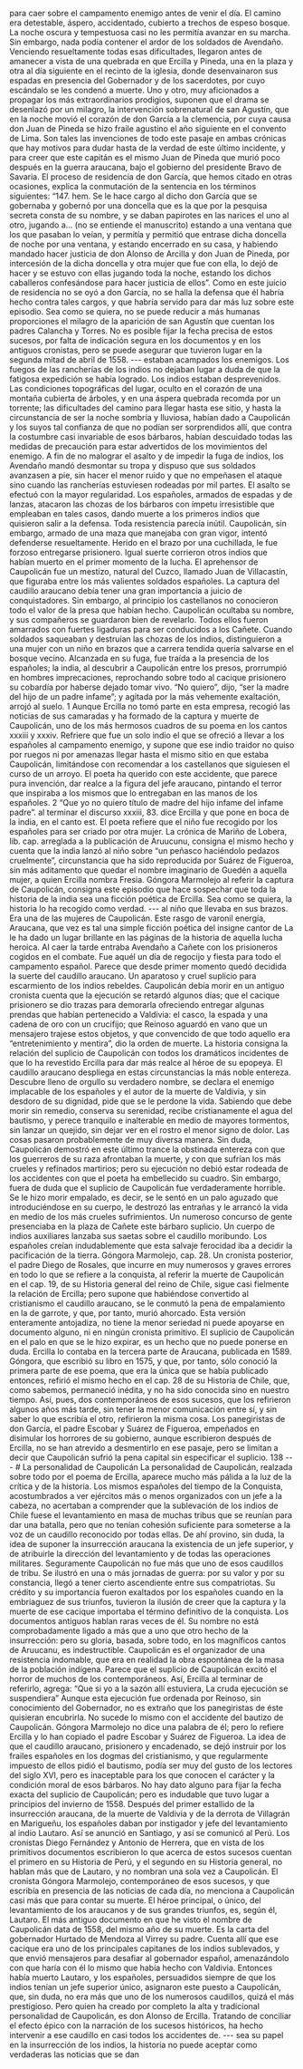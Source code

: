 para caer sobre el campamento enemigo antes de venir el día. El camino era detestable, áspero, accidentado, cubierto a trechos de espeso bosque. La noche oscura y tempestuosa casi no les permitía avanzar en su marcha. Sin embargo, nada podía contener el ardor de los soldados de Avendaño. Venciendo resueltamente todas esas dificultades, llegaron antes de amanecer a vista de una quebrada en que Ercilla y Pineda, una en la plaza y otra al día siguiente en el recinto de la iglesia, donde desenvainaron sus espadas en presencia del Gobernador y de los sacerdotes, por cuyo escándalo se les condenó a muerte. Uno y otro, muy aficionados a propagar los más extraordinarios prodigios, suponen que el drama se desenlazó por un milagro, la intervención sobrenatural de san Agustín, que en la noche movió el corazón de don García a la clemencia, por cuya causa don Juan de Pineda se hizo fraile agustino el año siguiente en el convento de Lima. Son tales las invenciones de todo este pasaje en ambas crónicas que hay motivos para dudar hasta de la verdad de este último incidente, y para creer que este capitán es el mismo Juan de Pineda que murió poco después en la guerra araucana, bajo el gobierno del presidente Bravo de Savaria. El proceso de residencia de don García, que hemos citado en otras ocasiones, explica la conmutación de la sentencia en los términos siguientes: “147. hem. Se le hace cargo al dicho don García que se gobernaba y gobernó por una doncella que es la que por la pesquisa secreta consta de su nombre, y se daban papirotes en las narices el uno al otro, jugando a... (no se entiende el manuscrito) estando a una ventana que los que pasaban lo veían, y permitía y permitió que entrase dicha doncella de noche por una ventana, y estando encerrado en su casa, y habiendo mandado hacer justicia de don Alonso de Arcilla y don Juan de Pineda, por intercesión de la dicha doncella y otra mujer que fue con ella, lo dejó de hacer y se estuvo con ellas jugando toda la noche, estando los dichos caballeros confesándose para hacer justicia de ellos”. Como en este juicio de residencia no se oyó a don García, no se halla la defensa que él habría hecho contra tales cargos, y que habría servido para dar más luz sobre este episodio. Sea como se quiera, no se puede reducir a más humanas proporciones el milagro de la aparición de san Agustín que cuentan los padres Calancha y Torres. No es posible fijar la fecha precisa de estos sucesos, por falta de indicación segura en los documentos y en los antiguos cronistas, pero se puede asegurar que tuvieron lugar en la segunda mitad de abril de 1558. --- estaban acampados los enemigos. Los fuegos de las rancherías de los indios no dejaban lugar a duda de que la fatigosa expedición se había logrado. Los indios estaban desprevenidos. Las condiciones topográficas del lugar, oculto en el corazón de una montaña cubierta de árboles, y en una áspera quebrada recomda por un torrente; las dificultades del camino para llegar hasta ese sitio, y hasta la circunstancia de ser la noche sombría y lluviosa, habían dado a Caupolicán y los suyos tal confianza de que no podían ser sorprendidos allí, que contra la costumbre casi invariable de esos bárbaros, habían descuidado todas las medidas de precaución para estar advertidos de los movimientos del enemigo. A fin de no malograr el asalto y de impedir la fuga de indios, los Avendaño mandó desmontar su tropa y dispuso que sus soldados avanzasen a pie, sin hacer el menor ruido y que no empeñasen el ataque sino cuando las rancherías estuviesen rodeadas por mil partes. El asalto se efectuó con la mayor regularidad. Los españoles, armados de espadas y de lanzas, atacaron las chozas de los bárbaros con ímpetu irresistible que empleaban en tales casos, dando muerte a los primeros indios que quisieron salir a la defensa. Toda resistencia parecía inútil. Caupolicán, sin embargo, armado de una maza que manejaba con gran vigor, intentó defenderse resueltamente. Herido en el brazo por una cuchillada, le fue forzoso entregarse prisionero. Igual suerte corrieron otros indios que habían muerto en el primer momento de la lucha. El aprehensor de Caupolicán fue un mestizo, natural del Cuzco, llamado Juan de Villacastín, que figuraba entre los más valientes soldados españoles. La captura del caudillo araucano debía tener una gran importancia a juicio de conquistadores. Sin embargo, al principio los castellanos no conocieron todo el valor de la presa que habían hecho. Caupolicán ocultaba su nombre, y sus compañeros se guardaron bien de revelarlo. Todos ellos fueron amarrados con fuertes ligaduras para ser conducidos a los Cañete. Cuando soldados saqueaban y destruían las chozas de los indios, distinguieron a una mujer con un niño en brazos que a carrera tendida quería salvarse en el bosque vecino. Alcanzada en su fuga, fue traída a la presencia de los españoles; la india, al descubrir a Caupolicán entre los presos, prorrumpió en hombres imprecaciones, reprochando sobre todo al cacique prisionero su cobardía por haberse dejado tomar vivo. “No quiero”, dijo, “ser la madre del hijo de un padre infame”; y agitada por la más vehemente exaltación, arrojó al suelo. 1 Aunque Ercilla no tomó parte en esta empresa, recogió las noticias de sus camaradas y ha formado de la captura y muerte de Caupolicán, uno de los más hermosos cuadros de su poema en los cantos xxxiii y xxxiv. Refriere que fue un solo indio el que se ofreció a llevar a los españoles al campamento enemigo, y supone que ese indio traidor no quiso por ruegos ni por amenazas llegar hasta el mismo sitio en que estaba Caupolicán, limitándose con recomendar a los castellanos que siguiesen el curso de un arroyo. El poeta ha querido con este accidente, que parece pura invención, dar realce a la figura del jefe araucano, pintando el terror que inspiraba a los mismos que lo entregaban en las manos de los españoles. 2 “Que yo no quiero título de madre del hijo infame del infame padre”. al terminar el discurso xxxiii, 83. dice Ercilla y que pone en boca de la india, en el canto est. El poeta refiere que el niño fue recogido por los españoles para ser criado por otra mujer. La crónica de Mariño de Lobera, lib. cap. arreglada a la publicación de Aruucunu, consigna el mismo hecho y cuenta que la india lanzó al niño sobre “un peñasco haciéndolo pedazos cruelmente”, circunstancia que ha sido reproducida por Suárez de Figueroa, sin más aditamento que quedar el nombre imaginario de Guedén a aquella mujer, a quien Ercilla nombra Fresia. Góngora Marmolejo al referir la captura de Caupolicán, consigna este episodio que hace sospechar que toda la historia de la india sea una ficción poética de Ercilla. Sea como se quiera, la historia lo ha recogido como verdad. --- al niño que llevaba en sus brazos. Era una de las mujeres de Caupolicán. Este rasgo de varonil energía, Araucana, que vez es tal una simple ficción poética del insigne cantor de La le ha dado un lugar brillante en las páginas de la historia de aquella lucha heroica. AI caer la tarde entraba Avendaño a Cañete con los prisioneros cogidos en el combate. Fue aquél un día de regocijo y fiesta para todo el campamento español. Parece que desde primer momento quedó decidida la suerte del caudillo araucano. Un aparatoso y cruel suplicio para escarmiento de los indios rebeldes. Caupolicán debía morir en un antiguo cronista cuenta que la ejecución se retardó algunos días; que el cacique prisionero se dio trazas para demorarla ofreciendo entregar algunas prendas que habían pertenecido a Valdivia: el casco, la espada y una cadena de oro con un crucifijo; que Reinoso aguardó en vano que un mensajero trajese estos objetos, y que convencido de que todo aquello era “entretenimiento y mentira”, dio la orden de muerte. La historia consigna la relación del suplicio de Caupolicán con todos los dramáticos incidentes de que lo ha revestido Ercilla para dar más realce al héroe de su epopeya. El caudillo araucano despliega en estas circunstancias la más noble entereza. Descubre lleno de orgullo su verdadero nombre, se declara el enemigo implacable de los españoles y el autor de la muerte de Valdivia, y sin desdoro de su dignidad, pide que se le perdone la vida. Sabiendo que debe morir sin remedio, conserva su serenidad, recibe cristianamente el agua del bautismo, y perece tranquilo e inalterable en medio de mayores tormentos, sin lanzar un quejido, sin dejar ver en el rostro el menor signo de dolor. Las cosas pasaron probablemente de muy diversa manera. Sin duda, Caupolicán demostró en este último trance la obstinada entereza con que los guerreros de su raza afrontaban la muerte, y con que sufrían los más crueles y refinados martirios; pero su ejecución no debió estar rodeada de los accidentes con que el poeta ha embellecido su cuadro. Sin embargo, fuera de duda que el suplicio de Caupolicán fue verdaderamente horrible. Se le hizo morir empalado, es decir, se le sentó en un palo aguzado que introduciéndose en su cuerpo, le destrozó las entrañas y le arrancó la vida en medio de los más crueles sufrimientos. Un numeroso concurso de gente presenciaba en la plaza de Cañete este bárbaro suplicio. Un cuerpo de indios auxiliares lanzaba sus saetas sobre el caudillo moribundo. Los españoles creían indudablemente que esta salvaje ferocidad iba a decidir la pacificación de la tierra. Góngora Marmolejo, cap. 28. Un cronista posterior, el padre Diego de Rosales, que incurre en muy numerosos y graves errores en todo lo que se refiere a la conquista, al referir la muerte de Caupolicán en el cap. 19, de su Historia general del reino de Chile, sigue casi fielmente la relación de Ercilla; pero supone que habiéndose convertido al cristianismo el caudillo araucano, se le conmutó la pena de empalamiento en la de garrote, y que, por tanto, murió ahorcado. Esta versión enteramente antojadiza, no tiene la menor seriedad ni puede apoyarse en documento alguno, ni en ningún cronista primitivo. El suplicio de Caupolicán en el palo en que se le hizo expirar, es un hecho que no puede ponerse en duda. Ercilla lo contaba en la tercera parte de Araucana, publicada en 1589. Góngora, que escribió su libro en 1575, y que, por tanto, sólo conoció la primera parte de ese poema, que era la única que se había publicado entonces, refirió el mismo hecho en el cap. 28 de su Historia de Chile, que, como sabemos, permaneció inédita, y no ha sido conocida sino en nuestro tiempo. Así, pues, dos contemporáneos de esos sucesos, que los refirieron algunos años más tarde, sin tener la menor comunicación entre sí, y sin saber lo que escribía el otro, refirieron la misma cosa. Los panegiristas de don García, el padre Escobar y Suárez de Figueroa, empeñados en disimular los horrores de su gobierno, aunque escribieron después de Ercilla, no se han atrevido a desmentirlo en ese pasaje, pero se limitan a decir que Caupolicán sufrió la pena capital sin especificar el suplicio. 138 --- # La personalidad de Caupolicán La personalidad de Caupolicán, realzada sobre todo por el poema de Ercilla, aparece mucho más pálida a la luz de la crítica y de la historia. Los mismos españoles del tiempo de la Conquista, acostumbrados a ver ejércitos más o menos organizados con un jefe a la cabeza, no acertaban a comprender que la sublevación de los indios de Chile fuese el levantamiento en masa de muchas tribus que se reunían para dar una batalla, pero que no tenían cohesión suficiente para someterse a la voz de un caudillo reconocido por todas ellas. De ahí provino, sin duda, la idea de suponer la insurrección araucana la existencia de un jefe superior, y de atribuirle la dirección del levantamiento y de todas las operaciones militares. Seguramente Caupolicán no fue más que uno de esos caudillos de tribu. Se ilustró en una o más jornadas de guerra: por su valor y por su constancia, llegó a tener cierto ascendiente entre sus compatriotas. Su crédito y su importancia fueron exaltados por los españoles cuando en la embriaguez de sus triunfos, tuvieron la ilusión de creer que la captura y la muerte de ese cacique importaba el término definitivo de la conquista. Los documentos antiguos hablan raras veces de él. Su nombre no está comprobadamente ligado a más que a uno que otro hecho de la insurrección: pero su gloria, basada, sobre todo, en los magníficos cantos de Aruucanu, es indestructible. Caupolicán es el organizador de una resistencia indomable, que era en realidad la obra espontánea de la masa de la población indígena. Parece que el suplicio de Caupolicán excitó el horror de muchos de los contemporáneos. Así, Ercilla al terminar de referirlo, agrega: “Que si yo a la sazón allí estuviera, La cruda ejecución se suspendiera” Aunque esta ejecución fue ordenada por Reinoso, sin conocimiento del Gobernador, no es extraño que los panegiristas de éste quisieran encubrirla. No sucede lo mismo con el accidente del bautizo de Caupolicán. Góngora Marmolejo no dice una palabra de él; pero lo refiere Ercilla y lo han copiado el padre Escobar y Suárez de Figueroa. La idea de que el caudillo araucano, prisionero y encadenado, se dejó instruir por los frailes españoles en los dogmas del cristianismo, y que regularmente impuesto de ellos pidió el bautismo, podía ser muy del gusto de los lectores del siglo XVI, pero es inaceptable para los que conocen el carácter y la condición moral de esos bárbaros. No hay dato alguno para fijar la fecha exacta del suplicio de Caupolicán; pero es indudable que tuvo lugar a principios del invierno de 1558. Después del primer estallido de la insurrección araucana, de la muerte de Valdivia y de la derrota de Villagrán en Marigueñu, los españoles daban por instigador y jefe del levantamiento al indio Lautaro. Así se anunció en Santiago, y así se comunicó al Perú. Los cronistas Diego Fernández y Antonio de Herrera, que en vista de los primitivos documentos escribieron lo que acerca de estos sucesos cuentan el primero en su Historia de Perú, y el segundo en su Historia general, no hablan más que de Lautaro, y no nombran una sola vez a Caupolicán. El cronista Góngora Marmolejo, contemporáneo de esos sucesos, y que escribía en presencia de las noticias de cada día, no menciona a Caupolicán casi más que para contar su muerte. El héroe principal, o único, del levantamiento de los araucanos y de sus grandes triunfos, es, según él, Lautaro. El más antiguo documento en que he visto el nombre de Caupolicán data de 1558, del mismo año de su muerte. Es la carta del gobernador Hurtado de Mendoza al Virrey su padre. Cuenta allí que ese cacique era uno de los principales capitanes de los indios sublevados, y que envió mensajeros para desafiar al gobernador español, amenazándolo con que haría con él lo mismo que había hecho con Valdivia. Entonces había muerto Lautaro, y los españoles, persuadidos siempre de que los indios tenían un jefe superior único, asignaron este puesto a Caupolicán, que, sin duda, no era más que uno de los numerosos caudillos, quizá el más prestigioso. Pero quien ha creado por completo la alta y tradicional personalidad de Caupolicán, es don Alonso de Ercilla. Tratando de conciliar el efecto épico con la narración de los sucesos históricos, ha hecho intervenir a ese caudillo en casi todos los accidentes de. --- sea su papel en la insurrección de los indios, la historia no puede aceptar como verdaderas las noticias que se dan